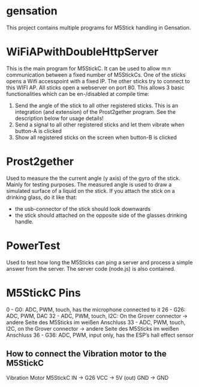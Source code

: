 # gensation

This project contains multiple programs for M5Stick handling in Gensation.

# WiFiAPwithDoubleHttpServer
This is the main program for M5StickC. It can be used to allow m:n communication between a fixed number of M5StickCs.
One of the sticks opens a Wifi accesspoint with a fixed IP. The other sticks try to connect to this WIFI AP. All sticks open a webserver on port 80.
This allows 3 basic functionalities which can be en-/disabled at compile time:
1) Send the angle of the stick to all other registered sticks. This is an integration (and extension) of the Prost2gether program. See the description below for usage details!
2) Send a signal to all other registered sticks and let them vibrate when button-A is clicked
3) Show all registered sticks on the screen when button-B is clicked

# Prost2gether
Used to measure the the current angle (y axis) of the gyro of the stick. Mainly for testing purposes.
The measured angle is used to draw a simulated surface of a liquid on the stick.
If you attach the stick on a drinking glass, do it like that:
- the usb-connector of the stick should look downwards
- the stick should attached on the opposite side of the glasses drinking handle.

# PowerTest
Used to test how long the M5Sticks can ping a server and process a simple answer from the server.
The server code (node.js) is also contained.


# M5StickC Pins
  0  - 	G0: 	ADC, PWM, touch, has the microphone connected to it
  26 - 	G26: 	ADC, PWM, DAC
  32 - 	 		ADC, PWM, touch, I2C: On the Grover connector 			-> andere Seite des M5Sticks im weißen Anschluss
  33 - 	 		ADC, PWM, touch, I2C, on the Grover connector			-> andere Seite des M5Sticks im weißen Anschluss 
  36 - 	G36: 	ADC, PWM, input only,  has the ESP’s hall effect sensor


## How to connect the Vibration motor to the M5StickC
Vibration Motor					M5StickC
  IN				->			  G26
  VCC				->			  5V (out)
  GND				->			  GND